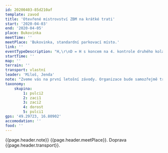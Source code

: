 ```yaml
---
id: 20200403-85d210af
template: zavod
title: 'Otevřené mistrovství ZBM na krátké trati'
start: '2020-04-03'
end: '2020-04-05'
place: Bukovinka
meetTime: ''
meetPlace: 'Bukovinka, standardní parkovací místo.'
link: ''
eventTypeDescription: "H,\r\nD = H s koncem na 4. kontrole druhého kola,\r\nDH14,\r\nDH12,\r\nDH10,"
startTime: ''
map: ''
terrain: ''
transport: vlastní
leader: 'Miloš, Jenda'
note: "Zveme vás na první letošní závody. Organizace bude samozřejmě trošku jednodušší:\r\n* vytiskněte si mapy jako obvykle (moc ji před startem nezkoumejte, ať si nekazíte zážitek - dodám do pondělí)\r\n* na kontrolách budou zase fábory z mlíka\r\n* váš čas a odkaz na GPS dopňujte do [online výsledkové listiny](https://docs.google.com/spreadsheets/d/1chYEayxlDfKf1ULYJaNSjhbZ_uNzbY2dylnisN-klfY/edit?usp=sharing)\r\n* samozřejmostí je [tabulka příjezdů](https://docs.google.com/spreadsheets/d/19hcfWom8Ak2L4gPH17VVtb_Zvdr-WWTSpNb-z_4UvG4/edit#gid=0)"
taxonomy:
    skupina:
        1: pulci2
        2: zaci1
        3: zaci2
        4: dorost
        5: pulci1
gps: '49.29723, 16.80902'
accomodation: ''
food: ''
---
```

{{page.header.note}}
 {{page.header.meetPlace}}. Doprava {{page.header.transport}}.
